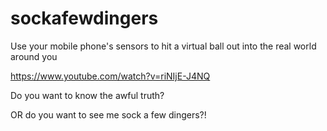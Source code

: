 sockafewdingers
===============

Use your mobile phone's sensors to hit a virtual ball out into the real world around you

https://www.youtube.com/watch?v=riNIjE-J4NQ

Do you want to know the awful truth? 

OR do you want to see me sock a few dingers?!
